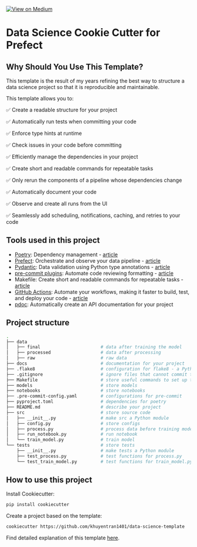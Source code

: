 [![View on Medium](https://img.shields.io/badge/Medium-View%20on%20Medium-blue?logo=medium)](https://towardsdatascience.com/how-to-structure-a-data-science-project-for-readability-and-transparency-360c6716800)

# Data Science Cookie Cutter for Prefect

## Why Should You Use This Template?
This template is the result of my years refining the best way to structure a data science project so that it is reproducible and maintainable.

This template allows you to:

:white_check_mark: Create a readable structure for your  project

:white_check_mark: Automatically run tests when committing your code

:white_check_mark: Enforce type hints at runtime 

:white_check_mark: Check issues in your code before committing

:white_check_mark: Efficiently manage the dependencies in your project


:white_check_mark: Create short and readable commands for repeatable tasks

:white_check_mark: Only rerun the components of a pipeline whose dependencies change

:white_check_mark:	Automatically document your code

:white_check_mark:	Observe and create all runs from the UI

:white_check_mark: Seamlessly add scheduling, notifications, caching, and retries to your code

## Tools used in this project
* [Poetry](https://python-poetry.org/): Dependency management - [article](https://towardsdatascience.com/how-to-effortlessly-publish-your-python-package-to-pypi-using-poetry-44b305362f9f)
* [Prefect](https://www.prefect.io/): Orchestrate and observe your data pipeline - [article](https://medium.com/the-prefect-blog/orchestrate-your-data-science-project-with-prefect-2-0-4118418fd7ce?sk=552f3e60344175768dabbbf033776ce7)
* [Pydantic](https://docs.pydantic.dev/): Data validation using Python type annotations - [article](https://towardsdatascience.com/build-a-full-stack-ml-application-with-pydantic-and-prefect-915f00fe0c62?sk=b1f8c5cb53a6a9d7f48d66fa778e9cf0)
* [pre-commit plugins](https://pre-commit.com/): Automate code reviewing formatting  - [article](https://towardsdatascience.com/4-pre-commit-plugins-to-automate-code-reviewing-and-formatting-in-python-c80c6d2e9f5?sk=2388804fb174d667ee5b680be22b8b1f)
* Makefile: Create short and readable commands for repeatable tasks - [article](https://the-turing-way.netlify.app/reproducible-research/make/make-examples.html)
* [GitHub Actions](https://docs.github.com/en/actions): Automate your workflows, making it faster to build, test, and deploy your code - [article](https://pub.towardsai.net/github-actions-in-mlops-automatically-check-and-deploy-your-ml-model-9a281d7f3c84?sk=d258c20a7ff7a1db44327c27d3f36efb)
* [pdoc](https://github.com/pdoc3/pdoc): Automatically create an API documentation for your project
## Project structure
```bash
.
├── data            
│   ├── final                       # data after training the model
│   ├── processed                   # data after processing
│   ├── raw                         # raw data
├── docs                            # documentation for your project
├── .flake8                         # configuration for flake8 - a Python formatter tool
├── .gitignore                      # ignore files that cannot commit to Git
├── Makefile                        # store useful commands to set up the environment
├── models                          # store models
├── notebooks                       # store notebooks
├── .pre-commit-config.yaml         # configurations for pre-commit
├── pyproject.toml                  # dependencies for poetry
├── README.md                       # describe your project
├── src                             # store source code
│   ├── __init__.py                 # make src a Python module
│   ├── config.py                   # store configs 
│   ├── process.py                  # process data before training model
│   ├── run_notebook.py             # run notebook
│   └── train_model.py              # train model
└── tests                           # store tests
    ├── __init__.py                 # make tests a Python module 
    ├── test_process.py             # test functions for process.py
    └── test_train_model.py         # test functions for train_model.py
```


## How to use this project

Install Cookiecutter:
```bash
pip install cookiecutter
```

Create a project based on the template:
```bash
cookiecutter https://github.com/khuyentran1401/data-science-template
```

Find detailed explanation of this template [here](https://towardsdatascience.com/how-to-structure-a-data-science-project-for-readability-and-transparency-360c6716800).

